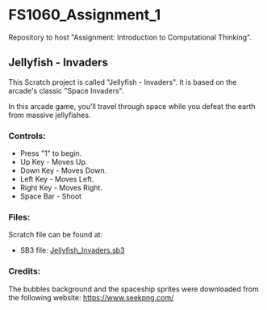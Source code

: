 # FS1060_Assignment_1
Repository to host "Assignment: Introduction to Computational Thinking".

## Jellyfish - Invaders

This Scratch project is called "Jellyfish - Invaders". It is based on the arcade's classic "Space Invaders".

In this arcade game, you'll travel through space while you defeat the earth from massive jellyfishes.

### Controls:
- Press "1" to begin.
- Up Key - Moves Up.
- Down Key - Moves Down.
- Left Key - Moves Left.
- Right Key - Moves Right.
- Space Bar - Shoot

### Files:
Scratch file can be found at:
- SB3 file: [Jellyfish_Invaders.sb3](./Scratch/FS1060_Assignment_1_Jellyfish_Invaders.sb3)

### Credits:
The bubbles background and the spaceship sprites were downloaded from the following website:
https://www.seekpng.com/

